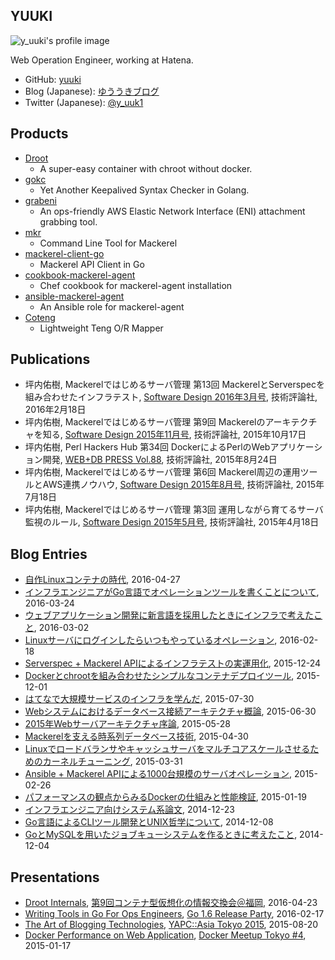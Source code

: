 ## YUUKI

![y_uuki's profile image](https://raw.githubusercontent.com/yuuki/yuuki.github.io/master/images/y_uuki.png)

Web Operation Engineer, working at Hatena.

- GitHub: [yuuki](https://github.com/yuuki)
- Blog (Japanese): [ゆううきブログ](https://yuuki.hatenablog.com/archive)
- Twitter (Japanese): [@y_uuk1](https://twitter.com/y_uuk1)

## Products

- [Droot](https://github.com/yuuki/droot)
  - A super-easy container with chroot without docker. 
- [gokc](https://github.com/yuuki/gokc)
  - Yet Another Keepalived Syntax Checker in Golang.
- [grabeni](https://github.com/yuuki/grabeni)
  - An ops-friendly AWS Elastic Network Interface (ENI) attachment grabbing tool. 
- [mkr](https://github.com/mackerelio/mkr)
  - Command Line Tool for Mackerel
- [mackerel-client-go](https://github.com/mackerelio/mackerel-client-go)
  - Mackerel API Client in Go
- [cookbook-mackerel-agent](https://github.com/mackerelio/cookbook-mackerel-agent)
  - Chef cookbook for mackerel-agent installation
- [ansible-mackerel-agent](https://github.com/mackerelio/ansible-mackerel-agent)
  - An Ansible role for mackerel-agent
- [Coteng](https://metacpan.org/pod/Coteng)
  -  Lightweight Teng O/R Mapper

## Publications

- 坪内佑樹, Mackerelではじめるサーバ管理 第13回 MackerelとServerspecを組み合わせたインフラテスト, [Software Design 2016年3月号](http://gihyo.jp/magazine/SD/archive/2016/201603), 技術評論社, 2016年2月18日
- 坪内佑樹, Mackerelではじめるサーバ管理 第9回 Mackerelのアーキテクチャを知る, [Software Design 2015年11月号](http://gihyo.jp/magazine/SD/archive/2015/201511), 技術評論社, 2015年10月17日
- 坪内佑樹, Perl Hackers Hub 第34回 DockerによるPerlのWebアプリケーション開発, [WEB+DB PRESS Vol.88](http://gihyo.jp/magazine/wdpress/archive/2015/vol88), 技術評論社, 2015年8月24日
- 坪内佑樹, Mackerelではじめるサーバ管理 第6回 Mackerel周辺の運用ツールとAWS連携ノウハウ, [Software Design 2015年8月号](http://gihyo.jp/magazine/SD/archive/2015/201508), 技術評論社, 2015年7月18日
- 坪内佑樹, Mackerelではじめるサーバ管理 第3回 運用しながら育てるサーバ監視のルール, [Software Design 2015年5月号](http://gihyo.jp/magazine/SD/archive/2015/201505), 技術評論社, 2015年4月18日

## Blog Entries

- [自作Linuxコンテナの時代](http://yuuki.hatenablog.com/entry/diy-container), 2016-04-27
- [インフラエンジニアがGo言語でオペレーションツールを書くことについて](http://developer.hatenastaff.com/entry/golang-for-ops), 2016-03-24
- [ウェブアプリケーション開発に新言語を採用したときにインフラで考えたこと](http://yuuki.hatenablog.com/entry/infra-for-newlang), 2016-03-02
- [Linuxサーバにログインしたらいつもやっているオペレーション](http://yuuki.hatenablog.com/entry/linux-server-operations), 2016-02-18
- [Serverspec + Mackerel APIによるインフラテストの実運用化](http://yuuki.hatenablog.com/entry/mackerel-serverspec), 2015-12-24
- [Dockerとchrootを組み合わせたシンプルなコンテナデプロイツール](http://yuuki.hatenablog.com/entry/droot), 2015-12-01
- [はてなで大規模サービスのインフラを学んだ](http://yuuki.hatenablog.com/entry/large-scale-infrastructure), 2015-07-30 
- [Webシステムにおけるデータベース接続アーキテクチャ概論](http://yuuki.hatenablog.com/entry/architecture-of-database-connection), 2015-06-30
- [2015年Webサーバアーキテクチャ序論](http://yuuki.hatenablog.com/entry/2015-webserver-architecture), 2015-05-28
- [Mackerelを支える時系列データベース技術](http://yuuki.hatenablog.com/entry/high-performance-graphite), 2015-04-30
- [Linuxでロードバランサやキャッシュサーバをマルチコアスケールさせるためのカーネルチューニング](http://yuuki.hatenablog.com/entry/linux-networkstack-tuning-rfs), 2015-03-31
- [Ansible + Mackerel APIによる1000台規模のサーバオペレーション](http://yuuki.hatenablog.com/entry/ansible-mackerel-1000), 2015-02-26 
- [パフォーマンスの観点からみるDockerの仕組みと性能検証](http://yuuki.hatenablog.com/entry/docker-performance-on-web-application), 2015-01-19 
- [インフラエンジニア向けシステム系論文](http://yuuki.hatenablog.com/entry/system-papers), 2014-12-23
- [Go言語によるCLIツール開発とUNIX哲学について](http://yuuki.hatenablog.com/entry/go-cli-unix), 2014-12-08
- [GoとMySQLを用いたジョブキューシステムを作るときに考えたこと](http://yuuki.hatenablog.com/entry/go-and-mysql-jobqueue), 2014-12-04

## Presentations

- [Droot Internals](https://speakerdeck.com/yuukit/droot-internals), [第9回コンテナ型仮想化の情報交換会＠福岡](http://ct-study.connpass.com/event/23455/), 2016-04-23
- [Writing Tools in Go For Ops Engineers](https://speakerdeck.com/yuukit/writing-tools-in-go-for-ops-engineers), [Go 1.6 Release Party](http://gocon.connpass.com/event/26572/), 2016-02-17
- [The Art of Blogging Technologies](http://yapcasia.org/2015/talk/show/7d62caf8-12f4-11e5-881c-d9f87d574c3a), [YAPC::Asia Tokyo 2015](http://yapcasia.org/2015/), 2015-08-20
- [Docker Performance on Web Application](https://speakerdeck.com/yuukit/docker-performance-on-web-application), [Docker Meetup Tokyo #4](http://dockerjp.connpass.com/event/10318/), 2015-01-17
